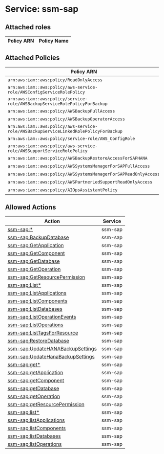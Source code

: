 # Service: ssm-sap

## Attached roles

| Policy ARN | Policy Name |
|------------|-------------|
## Attached Policies

| Policy ARN | Policy Name |
|------------|-------------|
| `arn:aws:iam::aws:policy/ReadOnlyAccess` | [ReadOnlyAccess](../policies.md#readonlyaccess) |
| `arn:aws:iam::aws:policy/aws-service-role/AWSConfigServiceRolePolicy` | [AWSConfigServiceRolePolicy](../policies.md#awsconfigservicerolepolicy) |
| `arn:aws:iam::aws:policy/service-role/AWSBackupServiceRolePolicyForBackup` | [AWSBackupServiceRolePolicyForBackup](../policies.md#awsbackupservicerolepolicyforbackup) |
| `arn:aws:iam::aws:policy/AWSBackupFullAccess` | [AWSBackupFullAccess](../policies.md#awsbackupfullaccess) |
| `arn:aws:iam::aws:policy/AWSBackupOperatorAccess` | [AWSBackupOperatorAccess](../policies.md#awsbackupoperatoraccess) |
| `arn:aws:iam::aws:policy/aws-service-role/AWSBackupServiceLinkedRolePolicyForBackup` | [AWSBackupServiceLinkedRolePolicyForBackup](../policies.md#awsbackupservicelinkedrolepolicyforbackup) |
| `arn:aws:iam::aws:policy/service-role/AWS_ConfigRole` | [AWS_ConfigRole](../policies.md#aws_configrole) |
| `arn:aws:iam::aws:policy/aws-service-role/AWSSupportServiceRolePolicy` | [AWSSupportServiceRolePolicy](../policies.md#awssupportservicerolepolicy) |
| `arn:aws:iam::aws:policy/AWSBackupRestoreAccessForSAPHANA` | [AWSBackupRestoreAccessForSAPHANA](../policies.md#awsbackuprestoreaccessforsaphana) |
| `arn:aws:iam::aws:policy/AWSSystemsManagerForSAPFullAccess` | [AWSSystemsManagerForSAPFullAccess](../policies.md#awssystemsmanagerforsapfullaccess) |
| `arn:aws:iam::aws:policy/AWSSystemsManagerForSAPReadOnlyAccess` | [AWSSystemsManagerForSAPReadOnlyAccess](../policies.md#awssystemsmanagerforsapreadonlyaccess) |
| `arn:aws:iam::aws:policy/AWSPartnerLedSupportReadOnlyAccess` | [AWSPartnerLedSupportReadOnlyAccess](../policies.md#awspartnerledsupportreadonlyaccess) |
| `arn:aws:iam::aws:policy/AIOpsAssistantPolicy` | [AIOpsAssistantPolicy](../policies.md#aiopsassistantpolicy) |

## Allowed Actions

| Action | Service |
|--------|---------|
| [ssm-sap:*](../actions.md#ssm-sap:all) | ssm-sap |
| [ssm-sap:BackupDatabase](../actions.md#ssm-sap:backupdatabase) | ssm-sap |
| [ssm-sap:GetApplication](../actions.md#ssm-sap:getapplication) | ssm-sap |
| [ssm-sap:GetComponent](../actions.md#ssm-sap:getcomponent) | ssm-sap |
| [ssm-sap:GetDatabase](../actions.md#ssm-sap:getdatabase) | ssm-sap |
| [ssm-sap:GetOperation](../actions.md#ssm-sap:getoperation) | ssm-sap |
| [ssm-sap:GetResourcePermission](../actions.md#ssm-sap:getresourcepermission) | ssm-sap |
| [ssm-sap:List*](../actions.md#ssm-sap:listall) | ssm-sap |
| [ssm-sap:ListApplications](../actions.md#ssm-sap:listapplications) | ssm-sap |
| [ssm-sap:ListComponents](../actions.md#ssm-sap:listcomponents) | ssm-sap |
| [ssm-sap:ListDatabases](../actions.md#ssm-sap:listdatabases) | ssm-sap |
| [ssm-sap:ListOperationEvents](../actions.md#ssm-sap:listoperationevents) | ssm-sap |
| [ssm-sap:ListOperations](../actions.md#ssm-sap:listoperations) | ssm-sap |
| [ssm-sap:ListTagsForResource](../actions.md#ssm-sap:listtagsforresource) | ssm-sap |
| [ssm-sap:RestoreDatabase](../actions.md#ssm-sap:restoredatabase) | ssm-sap |
| [ssm-sap:UpdateHANABackupSettings](../actions.md#ssm-sap:updatehanabackupsettings) | ssm-sap |
| [ssm-sap:UpdateHanaBackupSettings](../actions.md#ssm-sap:updatehanabackupsettings) | ssm-sap |
| [ssm-sap:get*](../actions.md#ssm-sap:getall) | ssm-sap |
| [ssm-sap:getApplication](../actions.md#ssm-sap:getapplication) | ssm-sap |
| [ssm-sap:getComponent](../actions.md#ssm-sap:getcomponent) | ssm-sap |
| [ssm-sap:getDatabase](../actions.md#ssm-sap:getdatabase) | ssm-sap |
| [ssm-sap:getOperation](../actions.md#ssm-sap:getoperation) | ssm-sap |
| [ssm-sap:getResourcePermission](../actions.md#ssm-sap:getresourcepermission) | ssm-sap |
| [ssm-sap:list*](../actions.md#ssm-sap:listall) | ssm-sap |
| [ssm-sap:listApplications](../actions.md#ssm-sap:listapplications) | ssm-sap |
| [ssm-sap:listComponents](../actions.md#ssm-sap:listcomponents) | ssm-sap |
| [ssm-sap:listDatabases](../actions.md#ssm-sap:listdatabases) | ssm-sap |
| [ssm-sap:listOperations](../actions.md#ssm-sap:listoperations) | ssm-sap |
